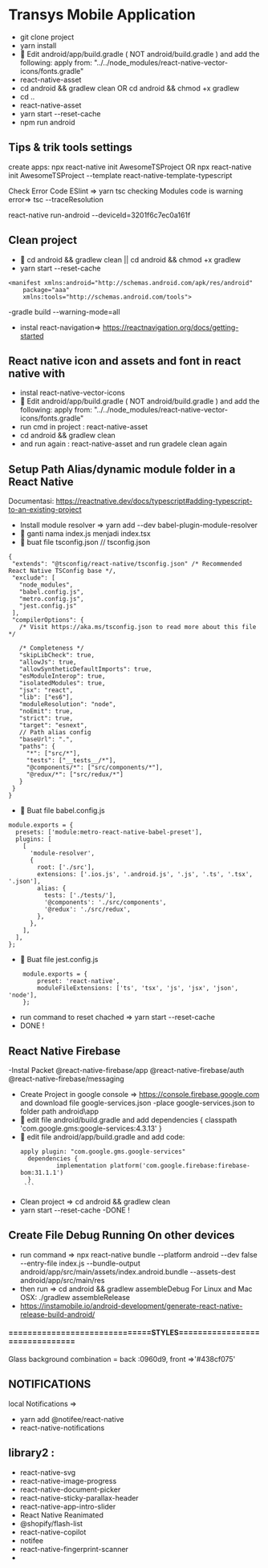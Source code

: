 # Transys Mobile Application
- git clone project
- yarn install
- 📄 Edit android/app/build.gradle ( NOT android/build.gradle ) and add the following:
   apply from: "../../node_modules/react-native-vector-icons/fonts.gradle"
- react-native-asset
- cd android && gradlew clean OR  cd android && chmod +x gradlew
- cd ..
- react-native-asset
- yarn start --reset-cache
- npm run android



## Tips & trik tools settings

create apps:
npx react-native init AwesomeTSProject
OR
npx react-native init AwesomeTSProject --template react-native-template-typescript

Check Error Code ESlint =>    yarn tsc
checking Modules code is warning error=> tsc --traceResolution

 react-native run-android --deviceId=3201f6c7ec0a161f

## Clean project
- 📁 cd android && gradlew clean ||  cd android && chmod +x gradlew
- yarn start --reset-cache

```
<manifest xmlns:android="http://schemas.android.com/apk/res/android"
    package="aaa"
    xmlns:tools="http://schemas.android.com/tools">
```
-gradle build --warning-mode=all



- instal react-navigation=> https://reactnavigation.org/docs/getting-started

## React native icon and assets and font in react native with 
- instal react-native-vector-icons
- 📁 Edit android/app/build.gradle ( NOT android/build.gradle ) and add the following:
   apply from: "../../node_modules/react-native-vector-icons/fonts.gradle"
- run cmd in project : react-native-asset
- cd android && gradlew clean
- and run again : react-native-asset and run gradele clean again


## Setup Path Alias/dynamic module folder in a React Native
 Documentasi: https://reactnative.dev/docs/typescript#adding-typescript-to-an-existing-project

- Install module resolver => yarn add --dev babel-plugin-module-resolver
- 📄 ganti nama index.js menjadi index.tsx
- 📄 buat file tsconfig.json
 // tsconfig.json
 ```
{
  "extends": "@tsconfig/react-native/tsconfig.json" /* Recommended React Native TSConfig base */,
  "exclude": [
    "node_modules",
    "babel.config.js",
    "metro.config.js",
    "jest.config.js"
  ],
  "compilerOptions": {
    /* Visit https://aka.ms/tsconfig.json to read more about this file */

    /* Completeness */
    "skipLibCheck": true,
    "allowJs": true,
    "allowSyntheticDefaultImports": true,
    "esModuleInterop": true,
    "isolatedModules": true,
    "jsx": "react",
    "lib": ["es6"],
    "moduleResolution": "node",
    "noEmit": true,
    "strict": true,
    "target": "esnext",
    // Path alias config
    "baseUrl": ".",
    "paths": {
      "*": ["src/*"],
      "tests": ["__tests__/*"],
      "@components/*": ["src/components/*"],
      "@redux/*": ["src/redux/*"]
    }
  }
}
```
- 📄 Buat file babel.config.js

```
module.exports = {
  presets: ['module:metro-react-native-babel-preset'],
  plugins: [
    [
      'module-resolver',
      {
        root: ['./src'],
        extensions: ['.ios.js', '.android.js', '.js', '.ts', '.tsx', '.json'],
        alias: {
          tests: ['./tests/'],
          '@components': './src/components',
          '@redux': './src/redux',
        },
      },
    ],
  ],
};
```
- 📄 Buat file jest.config.js
```
	module.exports = {
  		preset: 'react-native',
  		moduleFileExtensions: ['ts', 'tsx', 'js', 'jsx', 'json', 'node'],
	};
   ```
-  run command to reset chached => yarn start --reset-cache
- DONE !

## React Native Firebase 
-Instal Packet
    @react-native-firebase/app
    @react-native-firebase/auth
    @react-native-firebase/messaging
- Create Project in google console => https://console.firebase.google.com and download file google-services.json
-place google-services.json to folder path android\app 
- 📄 edit file android/build.gradle and add 
    dependencies {
        classpath 'com.google.gms:google-services:4.3.13'
    }
- 📄 edit file android/app/build.gradle and add code: 
  ````
  apply plugin: "com.google.gms.google-services"
	dependencies {
    		implementation platform('com.google.firebase:firebase-bom:31.1.1')
	}
   ```
- Clean project => cd android && gradlew clean
- yarn start --reset-cache
-DONE !


## Create File Debug Running On other devices 
- run command => npx react-native bundle --platform android --dev false --entry-file index.js --bundle-output android/app/src/main/assets/index.android.bundle --assets-dest android/app/src/main/res
- then run => cd android && gradlew assembleDebug
	For Linux and Mac OSX:
	./gradlew assembleRelease
- https://instamobile.io/android-development/generate-react-native-release-build-android/


#### ==============================STYLES===============================
Glass background combination = back :0960d9,   front =>'#438cf075'


## NOTIFICATIONS

local Notifications => 
- yarn add @notifee/react-native
- react-native-notifications


## library2 :
- react-native-svg
- react-native-image-progress
- react-native-document-picker
- react-native-sticky-parallax-header
- react-native-app-intro-slider
- React Native Reanimated
- @shopify/flash-list
- react-native-copilot
- notifee
- react-native-fingerprint-scanner
- 